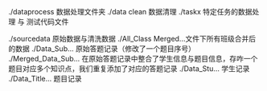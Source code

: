 ./dataprocess 数据处理文件夹
    ./data clean 数据清理
    ./taskx 特定任务的数据处理 与 测试代码文件

./sourcedata 原始数据与清洗数据
    ./All_Class Merged...文件下所有班级合并后的数据
    ./Data_Sub... 原始答题记录（修改了一个题目序号）
    ./Merged_Data_Sub... 在原始答题记录中整合了学生信息与题目信息，存咋一个题目对应多个知识点，我们重复添加了对应的答题记录
    ./Data_Stu... 学生记录
    ./Data_Title... 题目记录